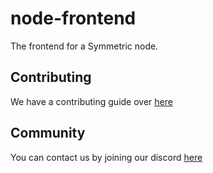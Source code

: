 # node-frontend
The frontend for a Symmetric node.

## Contributing
We have a contributing guide over [here](CONTRIBUTING.org) 

## Community
You can contact us by joining our discord [here](https://discord.com/invite/AkSbP5JF)
